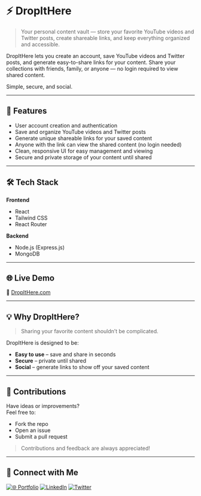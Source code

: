 # ⚡ DropItHere

> Your personal content vault — store your favorite YouTube videos and Twitter posts, create shareable links, and keep everything organized and accessible.

DropItHere lets you create an account, save YouTube videos and Twitter posts, and generate easy-to-share links for your content. Share your collections with friends, family, or anyone — no login required to view shared content.

Simple, secure, and social.

---

## 🚀 Features  
- User account creation and authentication  
- Save and organize YouTube videos and Twitter posts  
- Generate unique shareable links for your saved content  
- Anyone with the link can view the shared content (no login needed)  
- Clean, responsive UI for easy management and viewing  
- Secure and private storage of your content until shared  

---

## 🛠 Tech Stack

**Frontend**  
- React  
- Tailwind CSS  
- React Router  

**Backend**  
- Node.js (Express.js) 
- MongoDB 

<!-- **Authentication**  
- JWT *(or OAuth - Google/Twitter)* -->

---

## 🌐 Live Demo  
🔗 [DropItHere.com](https://dropithere.nishul.dev)

---

## 💡 Why DropItHere?

> Sharing your favorite content shouldn’t be complicated.

DropItHere is designed to be:  
- **Easy to use** – save and share in seconds  
- **Secure** – private until shared  
- **Social** – generate links to show off your saved content  

---

## 🙌 Contributions  
Have ideas or improvements?  
Feel free to:  
- Fork the repo  
- Open an issue  
- Submit a pull request  

> Contributions and feedback are always appreciated!

---

## 🤝 Connect with Me

[![🌐 Portfolio](https://img.shields.io/badge/🌐_Portfolio-36BCF7?style=for-the-badge&logoColor=white&labelColor=1F222E)](https://nishul.dev)
[![LinkedIn](https://img.shields.io/badge/LinkedIn-0A66C2?style=for-the-badge&logo=linkedin&logoColor=white&labelColor=1F222E)](https://linkedin.com/in/nishuldhakar)
[![Twitter](https://img.shields.io/badge/X-000000?style=for-the-badge&logo=x&logoColor=white&labelColor=1F222E)](https://x.com/nishuldhakar)
